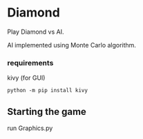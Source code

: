 # Diamond
Play Diamond vs AI.

AI implemented using Monte Carlo algorithm.

### requirements

kivy (for GUI)

```
python -m pip install kivy
```

## Starting the game

run Graphics.py
